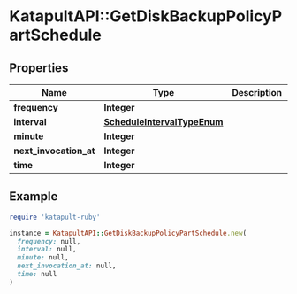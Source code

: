 # KatapultAPI::GetDiskBackupPolicyPartSchedule

## Properties

| Name | Type | Description | Notes |
| ---- | ---- | ----------- | ----- |
| **frequency** | **Integer** |  | [optional] |
| **interval** | [**ScheduleIntervalTypeEnum**](ScheduleIntervalTypeEnum.md) |  | [optional] |
| **minute** | **Integer** |  | [optional] |
| **next_invocation_at** | **Integer** |  | [optional] |
| **time** | **Integer** |  | [optional] |

## Example

```ruby
require 'katapult-ruby'

instance = KatapultAPI::GetDiskBackupPolicyPartSchedule.new(
  frequency: null,
  interval: null,
  minute: null,
  next_invocation_at: null,
  time: null
)
```

